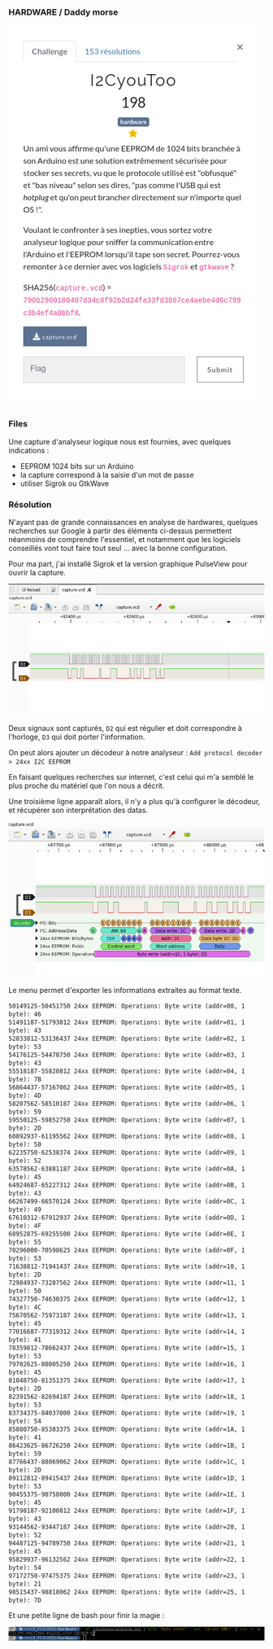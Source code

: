 ### HARDWARE / Daddy morse


![consignes](img/i2cyoutoo.png)


### Files

Une capture d'analyseur logique nous est fournies, avec quelques indications :

- EEPROM 1024 bits sur un Arduino
- la capture correspond à la saisie d'un mot de passe
- utiliser Sigrok ou GtkWave


### Résolution

N'ayant pas de grande connaissances en analyse de hardwares, quelques recherches sur Google à partir des éléments ci-dessus permettent néanmoins de comprendre l'essentiel, et notamment que les logiciels conseillés vont tout faire tout seul ... avec la bonne configuration.

Pour ma part, j'ai installé Sigrok et la version graphique PulseView pour ouvrir la capture.



![step1](img/cap1.png)


Deux signaux sont capturés, `D2` qui est régulier et doit correspondre à l'horloge, `D3` qui doit porter l'information.

On peut alors ajouter un décodeur à notre analyseur : `Add protocol decoder > 24xx I2C EEPROM`

En faisant quelques recherches sur internet, c'est celui qui m'a semblé le plus proche du matériel que l'on nous a décrit.

Une troisième ligne apparaît alors, il n'y a plus qu'à configurer le décodeur, et récupérer son interprétation des datas.

![step1](img/cap3.png)


Le menu permet d'exporter les informations extraites au format texte.

```
50149125-50451750 24xx EEPROM: Operations: Byte write (addr=00, 1 byte): 46
51491187-51793812 24xx EEPROM: Operations: Byte write (addr=01, 1 byte): 43
52833812-53136437 24xx EEPROM: Operations: Byte write (addr=02, 1 byte): 53
54176125-54478750 24xx EEPROM: Operations: Byte write (addr=03, 1 byte): 43
55518187-55820812 24xx EEPROM: Operations: Byte write (addr=04, 1 byte): 7B
56864437-57167062 24xx EEPROM: Operations: Byte write (addr=05, 1 byte): 4D
58207562-58510187 24xx EEPROM: Operations: Byte write (addr=06, 1 byte): 59
59550125-59852750 24xx EEPROM: Operations: Byte write (addr=07, 1 byte): 2D
60892937-61195562 24xx EEPROM: Operations: Byte write (addr=08, 1 byte): 50
62235750-62538374 24xx EEPROM: Operations: Byte write (addr=09, 1 byte): 52
63578562-63881187 24xx EEPROM: Operations: Byte write (addr=0A, 1 byte): 45
64924687-65227312 24xx EEPROM: Operations: Byte write (addr=0B, 1 byte): 43
66267499-66570124 24xx EEPROM: Operations: Byte write (addr=0C, 1 byte): 49
67610312-67912937 24xx EEPROM: Operations: Byte write (addr=0D, 1 byte): 4F
68952875-69255500 24xx EEPROM: Operations: Byte write (addr=0E, 1 byte): 55
70296000-70598625 24xx EEPROM: Operations: Byte write (addr=0F, 1 byte): 53
71638812-71941437 24xx EEPROM: Operations: Byte write (addr=10, 1 byte): 2D
72984937-73287562 24xx EEPROM: Operations: Byte write (addr=11, 1 byte): 50
74327750-74630375 24xx EEPROM: Operations: Byte write (addr=12, 1 byte): 4C
75670562-75973187 24xx EEPROM: Operations: Byte write (addr=13, 1 byte): 45
77016687-77319312 24xx EEPROM: Operations: Byte write (addr=14, 1 byte): 41
78359812-78662437 24xx EEPROM: Operations: Byte write (addr=15, 1 byte): 53
79702625-80005250 24xx EEPROM: Operations: Byte write (addr=16, 1 byte): 45
81048750-81351375 24xx EEPROM: Operations: Byte write (addr=17, 1 byte): 2D
82391562-82694187 24xx EEPROM: Operations: Byte write (addr=18, 1 byte): 53
83734375-84037000 24xx EEPROM: Operations: Byte write (addr=19, 1 byte): 54
85080750-85383375 24xx EEPROM: Operations: Byte write (addr=1A, 1 byte): 41
86423625-86726250 24xx EEPROM: Operations: Byte write (addr=1B, 1 byte): 59
87766437-88069062 24xx EEPROM: Operations: Byte write (addr=1C, 1 byte): 2D
89112812-89415437 24xx EEPROM: Operations: Byte write (addr=1D, 1 byte): 53
90455375-90758000 24xx EEPROM: Operations: Byte write (addr=1E, 1 byte): 45
91798187-92100812 24xx EEPROM: Operations: Byte write (addr=1F, 1 byte): 43
93144562-93447187 24xx EEPROM: Operations: Byte write (addr=20, 1 byte): 52
94487125-94789750 24xx EEPROM: Operations: Byte write (addr=21, 1 byte): 45
95829937-96132562 24xx EEPROM: Operations: Byte write (addr=22, 1 byte): 54
97172750-97475375 24xx EEPROM: Operations: Byte write (addr=23, 1 byte): 21
98515437-98818062 24xx EEPROM: Operations: Byte write (addr=25, 1 byte): 7D
```

Et une petite ligne de bash pour finir la magie :

![flag](img/flag.png)
